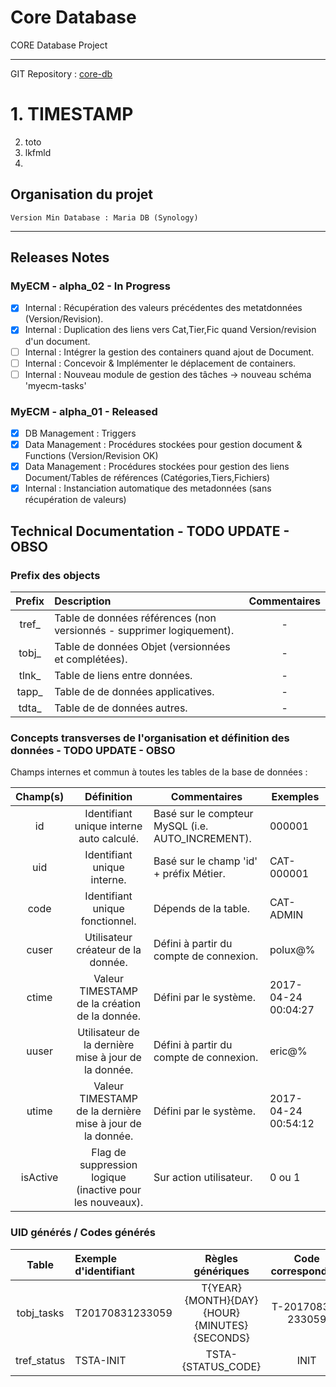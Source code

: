 # Core Database

CORE Database Project
___
GIT Repository : [core-db](https://github.com/poluxGit/core-db.git)

# 1. TIMESTAMP
2. toto
3. lkfmld
4.

## Organisation du projet

```
Version Min Database : Maria DB (Synology)

```
___

## Releases Notes
### MyECM - alpha_02 - In Progress
* [x] Internal : Récupération des valeurs précédentes des metatdonnées (Version/Revision).
* [x] Internal : Duplication des liens vers Cat,Tier,Fic quand Version/revision d'un document.
* [ ] Internal : Intégrer la gestion des containers quand ajout de Document.
* [ ] Internal : Concevoir & Implémenter le déplacement de containers.
* [ ] Internal : Nouveau module de gestion des tâches -> nouveau schéma 'myecm-tasks'

### MyECM - alpha_01 - Released
* [x] DB Management : Triggers
* [x] Data Management : Procédures stockées pour gestion document & Functions (Version/Revision OK)
* [x] Data Management : Procédures stockées pour gestion des liens Document/Tables de références (Catégories,Tiers,Fichiers)
* [x] Internal : Instanciation automatique des metadonnées (sans récupération de valeurs)

## Technical Documentation - TODO UPDATE - OBSO
### Prefix des objects

| Prefix     | Description   | Commentaires  |
|:----------:|:--------------------------------------------|:-----:|
| tref_      | Table de données références (non versionnés - supprimer logiquement). | -    |
| tobj_      | Table de données Objet (versionnées et complétées).      |   - |
| tlnk_      | Table de liens entre données.      |   - |
| tapp_      | Table de de données applicatives.      |    -|
| tdta_      | Table de de données autres.      |    -|

### Concepts transverses de l'organisation et définition des données - TODO UPDATE - OBSO

Champs internes et commun à toutes les tables de la base de données :

| Champ(s) | Définition  | Commentaires |Exemples|
|:--------:|:-----------:|--------------|--------|
|id        | Identifiant unique interne auto calculé. | Basé sur le compteur MySQL (i.e. AUTO_INCREMENT).| 000001|
|uid       | Identifiant unique interne. | Basé sur le champ 'id' + préfix Métier.| CAT-000001 |
|code       | Identifiant unique fonctionnel. | Dépends de la table.| CAT-ADMIN |
|cuser      | Utilisateur créateur de la donnée.| Défini à partir du compte de connexion.|polux@%|
|ctime      | Valeur TIMESTAMP de la création de la donnée.| Défini par le système.|2017-04-24 00:04:27|
|uuser      | Utilisateur de la dernière mise à jour de la donnée.| Défini à partir du compte de connexion.|eric@%|
|utime      | Valeur TIMESTAMP de la dernière mise à jour de la donnée.| Défini par le système.|2017-04-24 00:54:12|
|isActive   | Flag de suppression logique (inactive pour les nouveaux).| Sur action utilisateur.|0 ou 1|

### UID générés / Codes générés

| Table     | Exemple d'identifiant   | Règles génériques  | Code correspondant |
|:----------:|:--------------------------------------------|:-----:|:-----:|
| tobj_tasks | T20170831233059 | T{YEAR}{MONTH}{DAY}{HOUR}{MINUTES}{SECONDS}    |T-20170831-233059 |
| tref_status | TSTA-INIT | TSTA-{STATUS_CODE}    | INIT |
